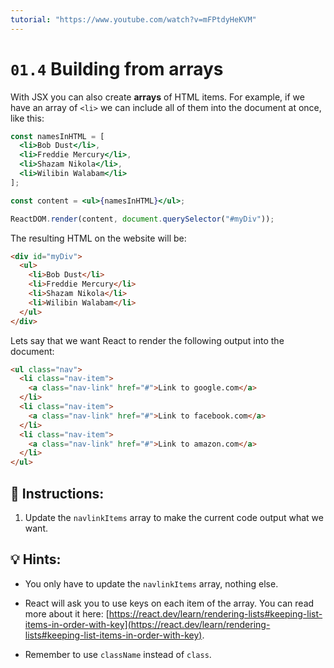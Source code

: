 ```yaml
---
tutorial: "https://www.youtube.com/watch?v=mFPtdyHeKVM"
---
```


# `01.4` Building from arrays

With JSX you can also create **arrays** of HTML items. For example, if we have an array of `<li>` we can include all of them into the document at once, like this:

```jsx
const namesInHTML = [
  <li>Bob Dust</li>,
  <li>Freddie Mercury</li>,
  <li>Shazam Nikola</li>,
  <li>Wilibin Walabam</li>
];

const content = <ul>{namesInHTML}</ul>;

ReactDOM.render(content, document.querySelector("#myDiv"));
```

The resulting HTML on the website will be:

```html
<div id="myDiv">
  <ul>
    <li>Bob Dust</li>
    <li>Freddie Mercury</li>
    <li>Shazam Nikola</li>
    <li>Wilibin Walabam</li>
  </ul>
</div>
```

Lets say that we want React to render the following output into the document:

```html
<ul class="nav">
  <li class="nav-item">
    <a class="nav-link" href="#">Link to google.com</a>
  </li>
  <li class="nav-item">
    <a class="nav-link" href="#">Link to facebook.com</a>
  </li>
  <li class="nav-item">
    <a class="nav-link" href="#">Link to amazon.com</a>
  </li>
</ul>
```

## 📝 Instructions:

1. Update the `navlinkItems` array to make the current code output what we want.

## 💡 Hints:

+ You only have to update the `navlinkItems` array, nothing else.

+ React will ask you to use keys on each item of the array. You can read more about it here: [https://react.dev/learn/rendering-lists#keeping-list-items-in-order-with-key](https://react.dev/learn/rendering-lists#keeping-list-items-in-order-with-key).

+ Remember to use `className` instead of `class`.

